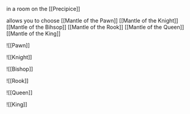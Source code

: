 in a room on the [[Precipice]]

allows you to choose
[[Mantle of the Pawn]]
[[Mantle of the Knight]]
[[Mantle of the Bihsop]]
[[Mantle of the Rook]]
[[Mantle of the Queen]]
[[Mantle of the King]]



![[Pawn]]

![[Knight]] 

![[Bishop]]

![[Rook]]

![[Queen]]

![[King]]
